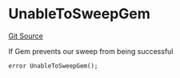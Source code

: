 # UnableToSweepGem
[Git Source](https://github.com/FloorDAO/floor-v2/blob/445b96358cc205e432e359914c1681c0f44048b0/src/contracts/actions/gem/Sweep.sol)

If Gem prevents our sweep from being successful


```solidity
error UnableToSweepGem();
```

